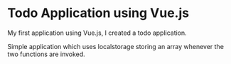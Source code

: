 # Todo Application using Vue.js

My first application using Vue.js, I created a todo application.

Simple application which uses localstorage storing an array whenever the two functions are invoked.

